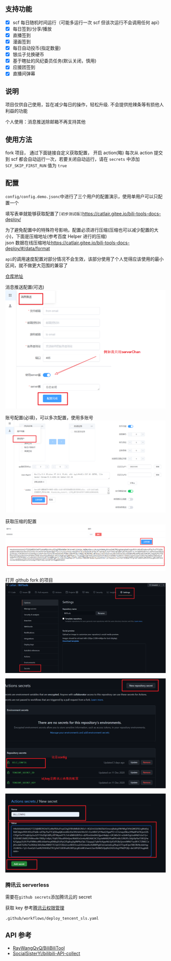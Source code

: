 ## 支持功能

- [x] scf 每日随机时间运行（可能多运行一次 scf 但该次运行不会调用任何 api）
- [x] 每日签到/分享/播放
- [x] 直播签到
- [x] 漫画签到
- [x] 每日自动投币(指定数量)
- [x] 银瓜子兑换硬币
- [x] 基于瞎扯的风纪委员任务(默认关闭，慎用)
- [x] 应援团签到
- [x] 直播间弹幕

## 说明

项目仅供自己使用，旨在减少每日的操作，轻松升级. 不会提供抢辣条等有损他人利益的功能

个人使用：消息推送除邮箱不再支持其他

## 使用方法

fork 项目， 通过下面链接自定义获取配置， 开启 action(略)
每次从 action 提交到 scf 都会自动运行一次，若要关闭自动运行，请在 `secrets` 中添加 `SCF_SKIP_FIRST_RUN` 值为 `true`

## 配置

`config/config.demo.jsonc`中进行了三个用户的配置演示，使用单用户可以只配置一个

填写表单就能够获取配置了`[初步测试版]`<https://catlair.gitee.io/bili-tools-docs-deploy/>

为了避免配置中的特殊符号影响，配置必须进行压缩(压缩也可以减少配置的大小)，下面是压缩地址(参考百度 Helper 进行的压缩)  
json 数据在线压缩地址<https://catlair.gitee.io/bili-tools-docs-deploy/#/data/format>

`api`的调用速度配置对部分情况不会生效，该部分使用了个人觉得应该使用的最小区间，就不做更大范围的兼容了

[仓库地址](https://github.com/catlair/BiliTools-docs)

消息推送配置(可选)
![消息推送配置](./images/message-push.png)

账号配置(必填)，可以多次配置，使用多账号
![账号配置](./images/config.png)

获取压缩的配置
![获取压缩的配置](./images/getGzip.png)

打开 github fork 的项目
![设置](./images/setting.png)

![设置](./images/setting-new.png)

![设置](./images/setting-new-2.png)

### 腾讯云 serverless

需要在`github secrets`添加腾讯云的 secret

获取 key 参考[腾讯云权限管理](https://cloud.tencent.com/document/product/583/44786)

`.github/workflows/deploy_tencent_sls.yaml`

## API 参考

- [RayWangQvQ/BiliBiliTool](https://github.com/RayWangQvQ/BiliBiliTool)
- [SocialSisterYi/bilibili-API-collect](https://github.com/SocialSisterYi/bilibili-API-collect)
